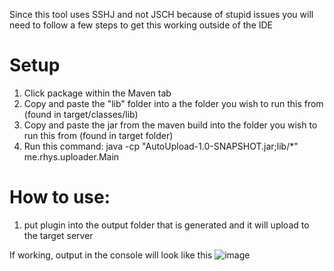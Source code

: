 Since this tool uses SSHJ and not JSCH because of stupid issues
you will need to follow a few steps to get this working outside of the IDE

# Setup
1. Click package within the Maven tab
2. Copy and paste the "lib" folder into a the folder you wish to run this from (found in target/classes/lib)
3. Copy and paste the jar from the maven build into the folder you wish to run this from (found in target folder)
4. Run this command: java -cp "AutoUpload-1.0-SNAPSHOT.jar;lib/*" me.rhys.uploader.Main

# How to use:
1. put plugin into the output folder that is generated and it will upload to the target server

If working, output in the console will look like this
![image](https://user-images.githubusercontent.com/40679762/140316204-b8c6bdb9-bf6f-487e-9222-2fb308d9961e.png)
